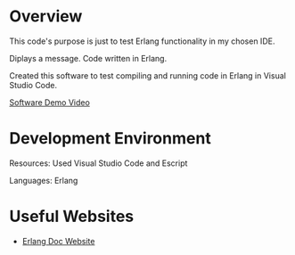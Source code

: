 # Overview

This code's purpose is just to test Erlang functionality in my chosen IDE. 

Diplays a message. Code written in Erlang.

Created this software to test compiling and running code in Erlang in Visual Studio Code.

[Software Demo Video](https://youtu.be/OSDunYpmow4)

# Development Environment

Resources: Used Visual Studio Code and Escript

Languages: Erlang

# Useful Websites

* [Erlang Doc Website](https://www.erlang.org/doc/)